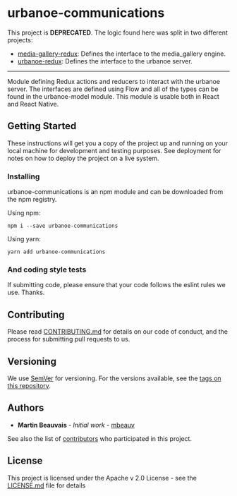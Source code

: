 # urbanoe-communications

This project is **DEPRECATED**.  The logic found here was split in two different projects:

- [media-gallery-redux](https://github.com/mbeauv/media-gallery-redux): Defines the interface to the media_gallery engine.
- [urbanoe-redux](https://github.com/mbeauv/urbanoe-redux): Defines the interface to the urbanoe server.

------------

Module defining Redux actions and reducers to interact with the urbanoe server.  The interfaces are defined using Flow and all of the types can be found in the urbanoe-model module.  This module is usable both in React and React Native.


## Getting Started

These instructions will get you a copy of the project up and running on your local machine for development and testing purposes. See deployment for notes on how to deploy the project on a live system.

### Installing

urbanoe-communications is an npm module and can be downloaded from the npm registry.

Using npm:

```
npm i --save urbanoe-communications
```

Using yarn:

```
yarn add urbanoe-communications
```

### And coding style tests

If submitting code, please ensure that your code follows the eslint rules we use. Thanks.

## Contributing

Please read [CONTRIBUTING.md](https://gist.github.com/mbeauv/214b791a2512201886e4833a3c64241f) for details on our code of conduct, and the process for submitting pull requests to us.

## Versioning

We use [SemVer](http://semver.org/) for versioning. For the versions available, see the [tags on this repository](https://github.com/your/project/tags).

## Authors

* **Martin Beauvais** - *Initial work* - [mbeauv](https://github.com/mbeauv)

See also the list of [contributors](https://github.com/mbeauv/urbanoe-model/contributors) who participated in this project.

## License

This project is licensed under the Apache v 2.0 License - see the [LICENSE.md](LICENSE.md) file for details
